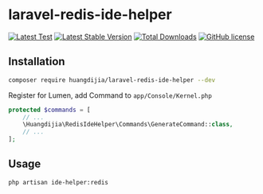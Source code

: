 # laravel-redis-ide-helper

[![Latest Test](https://github.com/huangdijia/laravel-redis-ide-helper/workflows/tests/badge.svg)](https://github.com/huangdijia/laravel-redis-ide-helper/actions)
[![Latest Stable Version](https://poser.pugx.org/huangdijia/laravel-redis-ide-helper/version.png)](https://packagist.org/packages/huangdijia/laravel-redis-ide-helper)
[![Total Downloads](https://poser.pugx.org/huangdijia/laravel-redis-ide-helper/d/total.png)](https://packagist.org/packages/huangdijia/laravel-redis-ide-helper)
[![GitHub license](https://img.shields.io/github/license/huangdijia/laravel-redis-ide-helper)](https://github.com/huangdijia/laravel-redis-ide-helper)


## Installation

```bash
composer require huangdijia/laravel-redis-ide-helper --dev
```

Register for Lumen, add Command to `app/Console/Kernel.php`

```php
protected $commands = [
    // ...
    \Huangdijia\RedisIdeHelper\Commands\GenerateCommand::class,
    // ...
];
```

## Usage

```bash
php artisan ide-helper:redis
```
